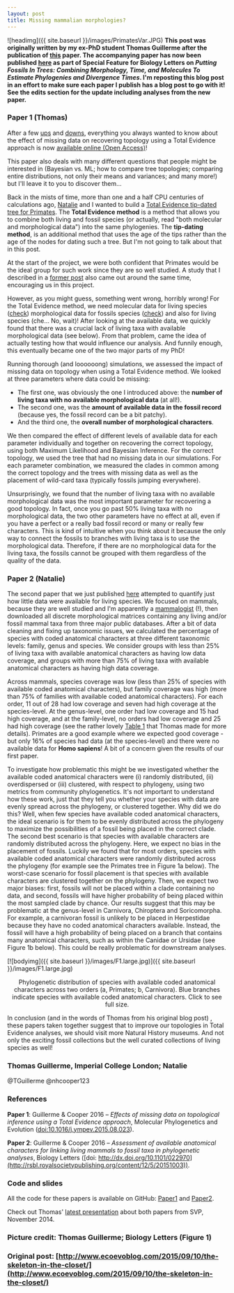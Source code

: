 ```yaml
---
layout: post
title: Missing mammalian morphologies?
---
```


![headimg]({{ site.baseurl }}/images/PrimatesVar.JPG)
**This post was originally written by my ex-PhD student Thomas Guillerme after the publication of [this](http://dx.doi.org/10.1016/j.ympev.2015.08.023) paper. The accompanying paper has now been published [here](http://rsbl.royalsocietypublishing.org/content/12/5/20151003) as part of Special Feature for Biology Letters on *Putting Fossils In Trees: Combining Morphology, Time, and Molecules To Estimate Phylogenies and Divergence Times*. I'm reposting this blog post in an effort to make sure each paper I publish has a blog post to go with it! See the edits section for the update including analyses from the new paper.**

### Paper 1 (Thomas)
After a few [ups](http://www.ecoevoblog.com/2014/10/13/phd-positive-happy-developments/) and [downs](http://www.ecoevoblog.com/2014/10/06/phd-pretty-huge-disaster/), everything you always wanted to know about the effect of missing data on recovering topology using a Total Evidence approach is now [available online (Open Access)](http://www.sciencedirect.com/science/article/pii/S1055790315002547)!

This paper also deals with many different questions that people might be interested in (Bayesian vs. ML; how to compare tree topologies; comparing entire distributions, not only their means and variances; and many more!) but I'll leave it to you to discover them...

Back in the mists of time, more than one and a half CPU centuries of calculations ago, [Natalie](http://nhcooper123.github.io/) and I wanted to build a [Total Evidence tip-dated tree for Primates](http://www.ecoevoblog.com/2013/03/29/dinosaurs-are-useless-if-they-dont-go-in-trees/). The **Total Evidence method** is a method that allows you to combine both living and fossil species (or actually, read "both molecular and morphological data") into the same phylogenies. The **tip-dating method**, is an additional method that uses the age of the tips rather than the age of the nodes for dating such a tree. But I'm not going to talk about that in this post.

At the start of the project, we were both confident that Primates would be the ideal group for such work since they are so well studied. A study that I described in a [former post](http://www.ecoevoblog.com/2014/01/13/a-brave-new-world-of-monkeying-around-with-trees/) also came out around the same time, encouraging us in this project.

However, as you might guess, something went wrong, horribly wrong! For the Total Evidence method, we need molecular data for living species ([check](http://journals.plos.org/plosone/article?id=10.1371/journal.pone.0049521)) morphological data for fossils species ([check](http://www.nature.com/nature/journal/v498/n7452/full/nature12200.html)) and also for living species (che… No, wait)! After looking at the available data, we quickly found that there was a crucial lack of living taxa with available morphological data (see below). From that problem, came the idea of actually testing how that would influence our analysis. And funnily enough, this eventually became one of the two major parts of my PhD!

Running thorough (and loooooong) simulations, we assessed the impact of missing data on topology when using a Total Evidence method. We looked at three parameters where data could be missing:

* The first one, was obviously the one I introduced above: the **number of living taxa with no available morphological data** (at all!).
* The second one, was the **amount of available data in the fossil record** (because yes, the fossil record can be a bit patchy).
* And the third one, the **overall number of morphological characters**.

We then compared the effect of different levels of available data for each parameter individually and together on recovering the correct topology, using both Maximum Likelihood and Bayesian Inference. For the correct topology, we used the tree that had no missing data in our simulations. For each parameter combination, we measured the clades in common among the correct topology and the trees with missing data as well as the placement of wild-card taxa (typically fossils jumping everywhere).

Unsurprisingly, we found that the number of living taxa with no available morphological data was the most important parameter for recovering a good topology. In fact, once you go past 50% living taxa with no morphological data, the two other parameters have no effect at all, even if you have a perfect or a really bad fossil record or many or really few characters. This is kind of intuitive when you think about it because the only way to connect the fossils to branches with living taxa is to use the morphological data. Therefore, if there are no morphological data for the living taxa, the fossils cannot be grouped with them regardless of the quality of the data. 

### Paper 2 (Natalie)
The second paper that we just published [here](http://rsbl.royalsocietypublishing.org/content/12/5/20151003) attempted to quantify just how little data were available for living species. We focused on mammals, because they are well studied and I'm apparently a [mammalogist](http://macromuseum.github.io/whale-of-a-time-1/) (!), then downloaded all discrete morphological matrices containing any living and/or fossil mammal taxa from three major public databases. After a bit of data cleaning and fixing up taxonomic issues, we calculated the percentage of species with coded anatomical characters at three different taxonomic levels: family, genus and species. We consider groups with less than 25% of living taxa with available anatomical characters as having low data coverage, and groups with more than 75% of living taxa with available anatomical characters as having high data coverage. 

Across mammals, species coverage was low (less than 25% of species with available coded anatomical characters), but family coverage was high (more than 75% of families with available coded anatomical characters). For each order, 11 out of 28 had low coverage and seven had high coverage at the species-level. At the genus-level, one order had low coverage and 15 had high coverage, and at the family-level, no orders had low coverage and 25 had high coverage (see the rather lovely [Table 1](http://rsbl.royalsocietypublishing.org/content/12/5/20151003) that Thomas made for more details). Primates are a good example where we expected good coverage - but only 16% of species had data (at the species-level) and there were no available data for **Homo sapiens**! A bit of a concern given the results of our first paper.

To investigate how problematic this might be we investigated whether the available coded anatomical characters were (i) randomly distributed, (ii) overdispersed or (iii) clustered, with respect to phylogeny, using two metrics from community phylogenetics. It's not important to understand how these work, just that they tell you whether your species with data are evenly spread across the phylogeny, or clustered together. Why did we do this? Well, when few species have available coded anatomical characters, the ideal scenario is for them to be evenly distributed across the phylogeny to maximize the possibilities of a fossil being placed in the correct clade. The second best scenario is that species with available characters are randomly distributed across the phylogeny. Here, we expect no bias in the placement of fossils. Luckily we found that for most orders, species with available coded anatomical characters were randomly distributed across the phylogeny (for example see the Primates tree in Figure 1a below). The worst-case scenario for fossil placement is that species with available characters are clustered together on the phylogeny. Then, we expect two major biases: first, fossils will not be placed within a clade containing no data, and second, fossils will have higher probability of being placed within the most sampled clade by chance. Our results suggest that this may be problematic at the genus-level in Carnivora, Chiroptera and Soricomorpha. For example, a carnivoran fossil is unlikely to be placed in Herpestidae because they have no coded anatomical characters available. Instead, the fossil will have a high probability of being placed on a branch that contains many anatomical characters, such as within the Canidae or Ursidae (see Figure 1b below). This could be really problematic for downstream analyses.

[![bodyimg]({{ site.baseurl }}/images/F1.large.jpg)]({{ site.baseurl }}/images/F1.large.jpg)
<center>Phylogenetic distribution of species with available coded anatomical characters across two orders (a, Primates; b, Carnivora). Blue branches indicate species with available coded anatomical characters. Click to see full size. </center>

In conclusion (and in the words of Thomas from his original blog post) , these papers taken together suggest that to improve our topologies in Total Evidence analyses, we should visit more Natural History museums. And not only the exciting fossil collections but the well curated collections of living species as well!

### Thomas Guillerme, Imperial College London; Natalie 
@TGuillerme
@nhcooper123

### References
**Paper 1**: Guillerme & Cooper 2016 – *Effects of missing data on topological inference using a Total Evidence approach*, Molecular Phylogenetics and Evolution ([doi:10.1016/j.ympev.2015.08.023](http://dx.doi.org/10.1016/j.ympev.2015.08.023)).

**Paper 2**:  Guillerme & Cooper 2016 – *Assessment of available anatomical characters for linking living mammals to fossil taxa in phylogenetic analyses*, Biology Letters ([doi: http://dx.doi.org/10.1101/022970](http://rsbl.royalsocietypublishing.org/content/12/5/20151003)).

### Code and slides
All the code for these papers is available on GitHub: [Paper1](https://github.com/TGuillerme/Total_Evidence_Method-Missing_data) and [Paper2](https://github.com/TGuillerme/Missing_living_mammals).

Check out Thomas' [latest presentation](http://www.slideshare.net/ThomasGuillerme/total-evidence-phylogenies-the-missing-data-issue) about both papers from SVP, November 2014.

### Picture credit: Thomas Guillerme; Biology Letters (Figure 1)

### Original post: [http://www.ecoevoblog.com/2015/09/10/the-skeleton-in-the-closet/](http://www.ecoevoblog.com/2015/09/10/the-skeleton-in-the-closet/)

